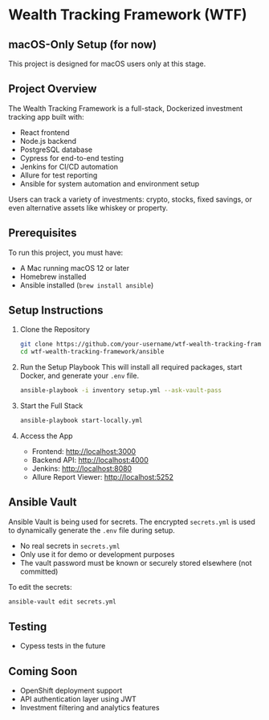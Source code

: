 # Wealth Tracking Framework (WTF)

## macOS-Only Setup (for now)

This project is designed for macOS users only at this stage.

## Project Overview

The Wealth Tracking Framework is a full-stack, Dockerized investment tracking app built with:

* React frontend
* Node.js backend
* PostgreSQL database
* Cypress for end-to-end testing
* Jenkins for CI/CD automation
* Allure for test reporting
* Ansible for system automation and environment setup

Users can track a variety of investments: crypto, stocks, fixed savings, or even alternative assets like whiskey or property.

## Prerequisites

To run this project, you must have:

* A Mac running macOS 12 or later
* Homebrew installed
* Ansible installed (`brew install ansible`)

## Setup Instructions

1. Clone the Repository

   ```bash
   git clone https://github.com/your-username/wtf-wealth-tracking-framework.git
   cd wtf-wealth-tracking-framework/ansible
   ```

2. Run the Setup Playbook
   This will install all required packages, start Docker, and generate your `.env` file.

   ```bash
   ansible-playbook -i inventory setup.yml --ask-vault-pass
   ```

3. Start the Full Stack

   ```bash
   ansible-playbook start-locally.yml
   ```

4. Access the App

    * Frontend: [http://localhost:3000](http://localhost:3000)
    * Backend API: [http://localhost:4000](http://localhost:4000)
    * Jenkins: [http://localhost:8080](http://localhost:8080)
    * Allure Report Viewer: [http://localhost:5252](http://localhost:5252)

## Ansible Vault

Ansible Vault is being used for secrets. The encrypted `secrets.yml` is used to dynamically generate the `.env` file during setup.

* No real secrets in `secrets.yml`
* Only use it for demo or development purposes
* The vault password must be known or securely stored elsewhere (not committed)

To edit the secrets:

```bash
ansible-vault edit secrets.yml
```

## Testing

* Cypess tests in the future

## Coming Soon

* OpenShift deployment support
* API authentication layer using JWT
* Investment filtering and analytics features
